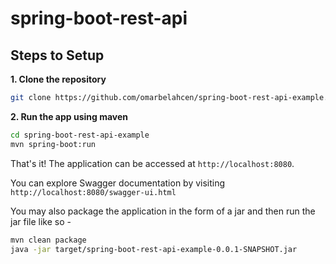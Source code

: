 # spring-boot-rest-api

## Steps to Setup

**1. Clone the repository** 

```bash
git clone https://github.com/omarbelahcen/spring-boot-rest-api-example.git
```

**2. Run the app using maven**

```bash
cd spring-boot-rest-api-example
mvn spring-boot:run
```

That's it! The application can be accessed at `http://localhost:8080`.

You can explore Swagger documentation by visiting `http://localhost:8080/swagger-ui.html`

You may also package the application in the form of a jar and then run the jar file like so -

```bash
mvn clean package
java -jar target/spring-boot-rest-api-example-0.0.1-SNAPSHOT.jar
```
